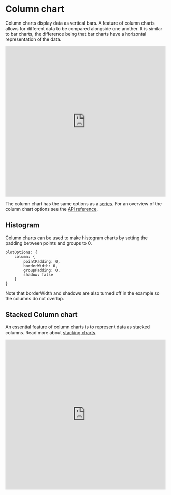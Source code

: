 # Column chart

Column charts display data as vertical bars. A feature of column charts allows for different data to be compared alongside one another.
It is similar to bar charts, the difference being that bar charts have a horizontal representation of the data.

<iframe style="width: 100%; height: 470px; border: none;" src="https://www.highcharts.com/samples/embed/highcharts/demo/column-basic" allow="fullscreen"></iframe>

The column chart has the same options as a [series](https://highcharts.com/docs/chart-concepts/series). For an overview of the column chart options see the [API reference](https://api.highcharts.com/highcharts/plotOptions.column).

## Histogram

Column charts can be used to make histogram charts by setting the padding between points and groups to 0.

    plotOptions: {
        column: {
            pointPadding: 0,
            borderWidth: 0,
            groupPadding: 0,
            shadow: false
        }
    }

Note that borderWidth and shadows are also turned off in the example so the columns do not overlap.

## Stacked Column chart

An essential feature of column charts is to represent data as stacked columns. Read more about [stacking charts](https://www.highcharts.com/docs/advanced-chart-features/stacking-charts).

<iframe style="width: 100%; height: 470px; border: none;" src="https://www.highcharts.com/samples/embed/highcharts/demo/column-stacked" allow="fullscreen"></iframe>
